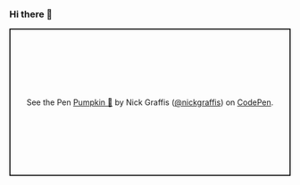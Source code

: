 
### Hi there 👋

<!--
**nickgraffis/nickgraffis** is a ✨ _special_ ✨ repository because its `README.md` (this file) appears on your GitHub profile.

Here are some ideas to get you started:

- 🔭 I’m currently working on ...
- 🌱 I’m currently learning ...
- 👯 I’m looking to collaborate on ...
- 🤔 I’m looking for help with ...
- 💬 Ask me about ...
- 📫 How to reach me: ...
- 😄 Pronouns: ...
- ⚡ Fun fact: ...
-->
<p class="codepen" data-height="265" data-theme-id="light" data-default-tab="css,result" data-user="nickgraffis" data-slug-hash="OJXvRyJ" style="height: 265px; box-sizing: border-box; display: flex; align-items: center; justify-content: center; border: 2px solid; margin: 1em 0; padding: 1em;" data-pen-title="Pumpkin 🎃">
  <span>See the Pen <a href="https://codepen.io/nickgraffis/pen/OJXvRyJ">
  Pumpkin 🎃</a> by Nick Graffis (<a href="https://codepen.io/nickgraffis">@nickgraffis</a>)
  on <a href="https://codepen.io">CodePen</a>.</span>
</p>
<script async src="https://static.codepen.io/assets/embed/ei.js"></script>
